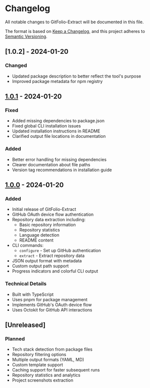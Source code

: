 # Changelog

All notable changes to GitFolio-Extract will be documented in this file.

The format is based on [Keep a Changelog](https://keepachangelog.com/en/1.0.0/),
and this project adheres to [Semantic Versioning](https://semver.org/spec/v2.0.0.html).

## [1.0.2] - 2024-01-20

### Changed
- Updated package description to better reflect the tool's purpose
- Improved package metadata for npm registry

## [1.0.1] - 2024-01-20

### Fixed
- Added missing dependencies to package.json
- Fixed global CLI installation issues
- Updated installation instructions in README
- Clarified output file locations in documentation

### Added
- Better error handling for missing dependencies
- Clearer documentation about file paths
- Version tag recommendations in installation guide

## [1.0.0] - 2024-01-20

### Added
- Initial release of GitFolio-Extract
- GitHub OAuth device flow authentication
- Repository data extraction including:
  - Basic repository information
  - Repository statistics
  - Language detection
  - README content
- CLI commands:
  - `configure` - Set up GitHub authentication
  - `extract` - Extract repository data
- JSON output format with metadata
- Custom output path support
- Progress indicators and colorful CLI output

### Technical Details
- Built with TypeScript
- Uses pnpm for package management
- Implements GitHub's OAuth device flow
- Uses Octokit for GitHub API interactions

## [Unreleased]

### Planned
- Tech stack detection from package files
- Repository filtering options
- Multiple output formats (YAML, MD)
- Custom template support
- Caching support for faster subsequent runs
- Repository statistics and analytics
- Project screenshots extraction

[1.0.1]: https://github.com/rightpossible/gitfolio-extract/compare/v1.0.0...v1.0.1
[1.0.0]: https://github.com/rightpossible/gitfolio-extract/releases/tag/v1.0.0 